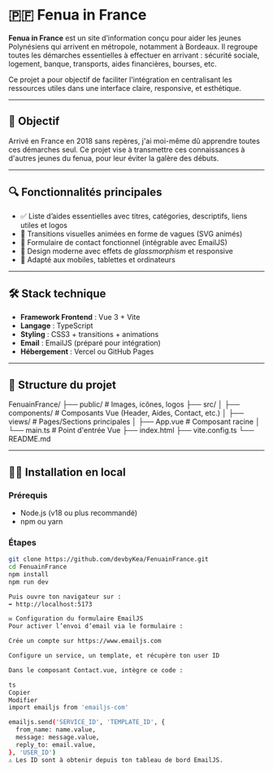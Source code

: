 # 🇵🇫 Fenua in France

**Fenua in France** est un site d’information conçu pour aider les jeunes Polynésiens qui arrivent en métropole, notamment à Bordeaux. Il regroupe toutes les démarches essentielles à effectuer en arrivant : sécurité sociale, logement, banque, transports, aides financières, bourses, etc.

Ce projet a pour objectif de faciliter l'intégration en centralisant les ressources utiles dans une interface claire, responsive, et esthétique.

---

## 🎯 Objectif

Arrivé en France en 2018 sans repères, j'ai moi-même dû apprendre toutes ces démarches seul. Ce projet vise à transmettre ces connaissances à d'autres jeunes du fenua, pour leur éviter la galère des débuts.

---

## 🔍 Fonctionnalités principales

- ✅ Liste d’aides essentielles avec titres, catégories, descriptifs, liens utiles et logos
- 🌊 Transitions visuelles animées en forme de vagues (SVG animés)
- 📩 Formulaire de contact fonctionnel (intégrable avec EmailJS)
- 🎨 Design moderne avec effets de *glassmorphism* et responsive
- 📱 Adapté aux mobiles, tablettes et ordinateurs

---

## 🛠️ Stack technique

- **Framework Frontend** : Vue 3 + Vite
- **Langage** : TypeScript
- **Styling** : CSS3 + transitions + animations
- **Email** : EmailJS (préparé pour intégration)
- **Hébergement** : Vercel ou GitHub Pages

---

## 📁 Structure du projet
FenuainFrance/
├── public/ # Images, icônes, logos
├── src/
│ ├── components/ # Composants Vue (Header, Aides, Contact, etc.)
│ ├── views/ # Pages/Sections principales
│ ├── App.vue # Composant racine
│ └── main.ts # Point d'entrée Vue
├── index.html
├── vite.config.ts
└── README.md


---

## 🧑‍💻 Installation en local

### Prérequis

- Node.js (v18 ou plus recommandé)
- npm ou yarn

### Étapes

```bash
git clone https://github.com/devbyKea/FenuainFrance.git
cd FenuainFrance
npm install
npm run dev

Puis ouvre ton navigateur sur :
➡️ http://localhost:5173

✉️ Configuration du formulaire EmailJS
Pour activer l’envoi d’email via le formulaire :

Crée un compte sur https://www.emailjs.com

Configure un service, un template, et récupère ton user ID

Dans le composant Contact.vue, intègre ce code :

ts
Copier
Modifier
import emailjs from 'emailjs-com'

emailjs.send('SERVICE_ID', 'TEMPLATE_ID', {
  from_name: name.value,
  message: message.value,
  reply_to: email.value,
}, 'USER_ID')
⚠️ Les ID sont à obtenir depuis ton tableau de bord EmailJS.
